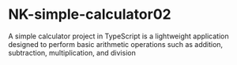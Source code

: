 # NK-simple-calculator02
 A simple calculator project in TypeScript is a lightweight application designed to perform basic arithmetic operations such as addition, subtraction, multiplication, and division
